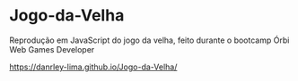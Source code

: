 # Jogo-da-Velha

Reprodução em JavaScript do jogo da velha, feito durante o bootcamp Órbi Web Games Developer

https://danrley-lima.github.io/Jogo-da-Velha/
